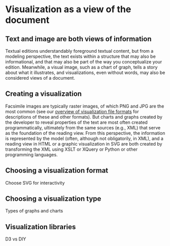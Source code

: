 # Visualization as a view of the document

## Text and image are both views of information

Textual editions understandably foreground textual content, but from a modeling perspective, the text exists within a structure that may also be informational, and that may also be part of the way you conceptualize your edition. Meanwhile, a visual image, such as a chart of graph, tells a story about what it illustrates, and visualizations, even without words, may also be considered views of a document.

## Creating a visualization

Facsimile images are typically raster images, of which PNG and JPG are the most common (see our [overview of visualization file formats](visualization_formats.md) for descriptions of these and other formats). But charts and graphs created by the developer to reveal properties of the text are most often created programmatically, ultimately from the same sources (e.g., XML) that serve as the foundation of the reading view. From this perspective, the information is represented by the model (often, although not obligatorily, in XML), and a reading view in HTML or a graphic visualization in SVG are both created by transforming the XML using XSLT or XQuery or Python or other programming languages. 

## Choosing a visualization format

Choose SVG for interactivity

## Choosing a visualization type

Types of graphs and charts

## Visualization libraries

D3 vs DIY